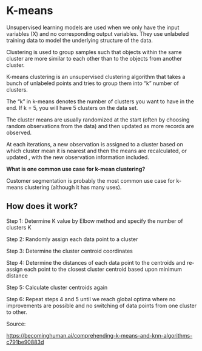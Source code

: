 # K-means

Unsupervised learning models are used when we only have the input variables (X) and no corresponding output variables. They use unlabeled training data to model the underlying structure of the data.

Clustering is used to group samples such that objects within the same cluster are more similar to each other than to the objects from another cluster.

K-means clustering is an unsupervised clustering algorithm that takes a bunch of unlabeled points and tries to group them into “k” number of clusters.

The “k” in k-means denotes the number of clusters you want to have in the end. If k = 5, you will have 5 clusters on the data set.

The cluster means are usually randomized at the start (often by choosing random observations from the data) and then updated as more records are observed.

At each iterations, a new observation is assigned to a cluster based on which cluster mean it is nearest and then the means are recalculated, or updated , with the new observation information included.

**What is one common use case for k-mean clustering?**

Customer segmentation is probably the most common use case for k-means clustering (although it has many uses).

## How does it work?

Step 1: Determine K value by Elbow method and specify the number of clusters K

Step 2: Randomly assign each data point to a cluster

Step 3: Determine the cluster centroid coordinates

Step 4: Determine the distances of each data point to the centroids and re-assign each point to the closest cluster centroid based upon minimum distance

Step 5: Calculate cluster centroids again

Step 6: Repeat steps 4 and 5 until we reach global optima where no improvements are possible and no switching of data points from one cluster to other.



Source:

https://becominghuman.ai/comprehending-k-means-and-knn-algorithms-c791be90883d
